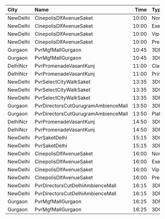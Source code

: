 | City     | Name                                |  Time | Type               | Price | Capacity | Booked |
| :------- | :---------------------------------- | ----: | :----------------- | ----: | -------: | -----: |
| NewDelhi | CinepolisDlfAvenueSaket             | 10:00 | Normal             |  140₹ |       21 |      0 |
| NewDelhi | CinepolisDlfAvenueSaket             | 10:00 | Executive          |  150₹ |       30 |      0 |
| NewDelhi | CinepolisDlfAvenueSaket             | 10:00 | Vip                |  400₹ |        5 |      0 |
| NewDelhi | CinepolisDlfAvenueSaket             | 10:00 | Premium            |  170₹ |       22 |      0 |
| Gurgaon  | PvrMgfMallGurgaon                   | 10:45 | 3DPrime            |  240₹ |       23 |      0 |
| Gurgaon  | PvrMgfMallGurgaon                   | 10:45 | 3DClassic          |  210₹ |       60 |      0 |
| DelhiNcr | PvrPromenadeVasantKunj              | 11:00 | Classic            |  290₹ |       50 |     25 |
| DelhiNcr | PvrPromenadeVasantKunj              | 11:00 | Prime              |  310₹ |       44 |     22 |
| NewDelhi | PvrSelectCityWalkSaket              | 13:35 | 3DClassic          |  300₹ |       56 |      0 |
| NewDelhi | PvrSelectCityWalkSaket              | 13:35 | 3DClassicSuperior  |  350₹ |       23 |      0 |
| NewDelhi | PvrSelectCityWalkSaket              | 13:35 | 3DRecliner         |  550₹ |        5 |      0 |
| Gurgaon  | PvrDirectorsCutGurugramAmbienceMall | 13:50 | 3DPlatinum         |  700₹ |       27 |      0 |
| Gurgaon  | PvrDirectorsCutGurugramAmbienceMall | 13:50 | PlatinumSuperior3D |  700₹ |        8 |      3 |
| DelhiNcr | PvrPromenadeVasantKunj              | 14:50 | 3DClassic          |  390₹ |      143 |     72 |
| DelhiNcr | PvrPromenadeVasantKunj              | 14:50 | 3DPrime            |  420₹ |       19 |      9 |
| NewDelhi | PvrSaketDelhi                       | 15:15 | 3DClassic          |  290₹ |       65 |     33 |
| NewDelhi | PvrSaketDelhi                       | 15:15 | 3DPrime            |  335₹ |       28 |     14 |
| NewDelhi | CinepolisDlfAvenueSaket             | 16:00 | Normal             |  140₹ |       21 |      0 |
| NewDelhi | CinepolisDlfAvenueSaket             | 16:00 | Executive          |  160₹ |       30 |      5 |
| NewDelhi | CinepolisDlfAvenueSaket             | 16:00 | Vip                |  400₹ |        5 |      0 |
| NewDelhi | CinepolisDlfAvenueSaket             | 16:00 | Premium            |  180₹ |       22 |      0 |
| NewDelhi | PvrDirectorsCutDelhiAmbienceMall    | 16:15 | 3DPlatinum         |  700₹ |        9 |      0 |
| NewDelhi | PvrDirectorsCutDelhiAmbienceMall    | 16:15 | 3DPlatinumSuperior |  700₹ |        3 |      0 |
| Gurgaon  | PvrMgfMallGurgaon                   | 16:25 | 3DPrime            |  340₹ |       23 |      0 |
| Gurgaon  | PvrMgfMallGurgaon                   | 16:25 | 3DClassic          |  290₹ |       60 |      0 |